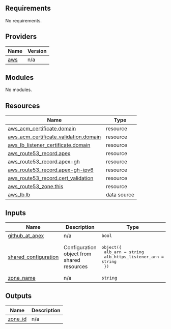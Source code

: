 <!-- BEGIN_TF_DOCS -->
## Requirements

No requirements.

## Providers

| Name | Version |
|------|---------|
| <a name="provider_aws"></a> [aws](#provider\_aws) | n/a |

## Modules

No modules.

## Resources

| Name | Type |
|------|------|
| [aws_acm_certificate.domain](https://registry.terraform.io/providers/hashicorp/aws/latest/docs/resources/acm_certificate) | resource |
| [aws_acm_certificate_validation.domain](https://registry.terraform.io/providers/hashicorp/aws/latest/docs/resources/acm_certificate_validation) | resource |
| [aws_lb_listener_certificate.domain](https://registry.terraform.io/providers/hashicorp/aws/latest/docs/resources/lb_listener_certificate) | resource |
| [aws_route53_record.apex](https://registry.terraform.io/providers/hashicorp/aws/latest/docs/resources/route53_record) | resource |
| [aws_route53_record.apex-gh](https://registry.terraform.io/providers/hashicorp/aws/latest/docs/resources/route53_record) | resource |
| [aws_route53_record.apex-gh-ipv6](https://registry.terraform.io/providers/hashicorp/aws/latest/docs/resources/route53_record) | resource |
| [aws_route53_record.cert_validation](https://registry.terraform.io/providers/hashicorp/aws/latest/docs/resources/route53_record) | resource |
| [aws_route53_zone.this](https://registry.terraform.io/providers/hashicorp/aws/latest/docs/resources/route53_zone) | resource |
| [aws_lb.lb](https://registry.terraform.io/providers/hashicorp/aws/latest/docs/data-sources/lb) | data source |

## Inputs

| Name | Description | Type | Default | Required |
|------|-------------|------|---------|:--------:|
| <a name="input_github_at_apex"></a> [github\_at\_apex](#input\_github\_at\_apex) | n/a | `bool` | `false` | no |
| <a name="input_shared_configuration"></a> [shared\_configuration](#input\_shared\_configuration) | Configuration object from shared resources | <pre>object({<br>    alb_arn                = string<br>    alb_https_listener_arn = string<br>  })</pre> | n/a | yes |
| <a name="input_zone_name"></a> [zone\_name](#input\_zone\_name) | n/a | `string` | n/a | yes |

## Outputs

| Name | Description |
|------|-------------|
| <a name="output_zone_id"></a> [zone\_id](#output\_zone\_id) | n/a |
<!-- END_TF_DOCS -->    